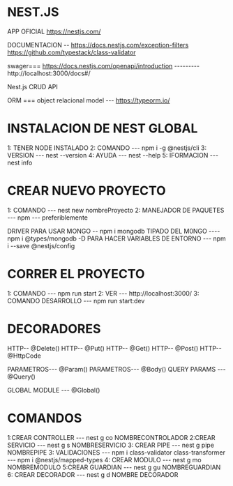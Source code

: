 # NEST.JS

APP OFICIAL https://nestjs.com/

DOCUMENTACION -- https://docs.nestjs.com/exception-filters
https://github.com/typestack/class-validator

swager=== https://docs.nestjs.com/openapi/introduction --------- http://localhost:3000/docs#/

Nest.js CRUD API

ORM === object relacional model --- https://typeorm.io/

# INSTALACION DE NEST GLOBAL

1: TENER NODE INSTALADO
2: COMANDO --- npm i -g @nestjs/cli
3: VERSION --- nest --version
4: AYUDA --- nest --help
5: IFORMACION --- nest info

# CREAR NUEVO PROYECTO

1: COMANDO --- nest new nombreProyecto
2: MANEJADOR DE PAQUETES --- npm --- preferiblemente

DRIVER PARA USAR MONGO -- npm i mongodb
TIPADO DEL M0NGO ---- npm i @types/mongodb -D
PARA HACER VARIABLES DE ENTORNO --- npm i --save @nestjs/config

# CORRER EL PROYECTO

1: COMANDO --- npm run start
2: VER --- http://localhost:3000/
3: COMANDO DESARROLLO --- npm run start:dev

# DECORADORES

HTTP-- @Delete()
HTTP-- @Put()
HTTP-- @Get()
HTTP-- @Post()
HTTP-- @HttpCode

PARAMETROS--- @Param()
PARAMETROS--- @Body()
QUERY PARAMS --- @Query()

GLOBAL MODULE --- @Global()

# COMANDOS

1:CREAR CONTROLLER --- nest g co NOMBRECONTROLADOR
2:CREAR SERVICIO --- nest g s NOMBRESERVICIO
3: CREAR PIPE --- nest g pipe NOMBREPIPE
3: VALIDACIONES --- npm i class-validator class-transformer --- npm i @nestjs/mapped-types
4: CREAR MODULO --- nest g mo NOMBREMODULO
5:CREAR GUARDIAN --- nest g gu NOMBREGUARDIAN
6: CREAR DECORADOR --- nest g d NOMBRE DECORADOR
